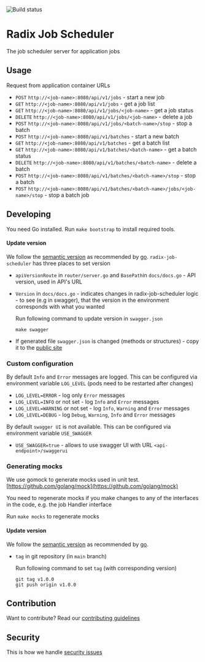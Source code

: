 ![Build status](https://github.com/equinor/radix-job-scheduler/actions/workflows/build-push.yml/badge.svg)  

# Radix Job Scheduler
The job scheduler server for application jobs

## Usage
Request from application container URLs
* `POST` `http://<job-name>:8080/api/v1/jobs` - start a new job
* `GET` `http://<job-name>:8080/api/v1/jobs` - get a job list
* `GET` `http://<job-name>:8080/api/v1/jobs/<job-name>` - get a job status
* `DELETE` `http://<job-name>:8080/api/v1/jobs/<job-name>` - delete a job
* `POST` `http://<job-name>:8080/api/v1/jobs/<batch-name>/stop` - stop a batch
* `POST` `http://<job-name>:8080/api/v1/batches` - start a new batch
* `GET` `http://<job-name>:8080/api/v1/batches` - get a batch list
* `GET` `http://<job-name>:8080/api/v1/batches/<batch-name>` - get a batch status
* `DELETE` `http://<job-name>:8080/api/v1/batches/<batch-name>` - delete a batch
* `POST` `http://<job-name>:8080/api/v1/batches/<batch-name>/stop` - stop a batch
* `POST` `http://<job-name>:8080/api/v1/batches/<batch-name>/jobs/<job-name>/stop` - stop a batch job

## Developing

You need Go installed. Run `make bootstrap` to install required tools.

#### Update version
We follow the [semantic version](https://semver.org/) as recommended by [go](https://blog.golang.org/publishing-go-modules).
`radix-job-scheduler` has three places to set version
* `apiVersionRoute` in `router/server.go` and `BasePath`in `docs/docs.go` - API version, used in API's URL
* `Version` in `docs/docs.go` - indicates changes in radix-job-scheduler logic - to see (e.g in swagger), that the version in the environment corresponds with what you wanted

  Run following command to update version in `swagger.json`
    ```
    make swagger
    ``` 

* If generated file `swagger.json` is changed (methods or structures) - copy it to the [public site](https://github.com/equinor/radix-public-site/tree/main/public-site/docs/src/guides/configure-jobs)

### Custom configuration

By default `Info` and `Error` messages are logged. This can be configured via environment variable `LOG_LEVEL` (pods need to be restarted after changes)
* `LOG_LEVEL=ERROR` - log only `Error` messages
* `LOG_LEVEL=INFO` or not set - log `Info` and `Error` messages
* `LOG_LEVEL=WARNING` or not set - log `Info`, `Warning` and `Error` messages
* `LOG_LEVEL=DEBUG` - log `Debug`, `Warning`, `Info` and `Error` messages

By default `swagger UI` is not available. This can be configured via environment variable `USE_SWAGGER`
* `USE_SWAGGER=true` - allows to use swagger UI with URL `<api-endpoint>/swaggerui`

### Generating mocks
We use gomock to generate mocks used in unit test. [https://github.com/golang/mock](https://github.com/golang/mock)

You need to regenerate mocks if you make changes to any of the interfaces in the code, e.g. the job Handler interface

Run `make mocks` to regenerate mocks

#### Update version
We follow the [semantic version](https://semver.org/) as recommended by [go](https://blog.golang.org/publishing-go-modules).
* `tag` in git repository (in `main` branch)

  Run following command to set `tag` (with corresponding version)
    ```
    git tag v1.0.0 
    git push origin v1.0.0
    ```
## Contribution

Want to contribute? Read our [contributing guidelines](./CONTRIBUTING.md)

## Security

This is how we handle [security issues](./SECURITY.md)
